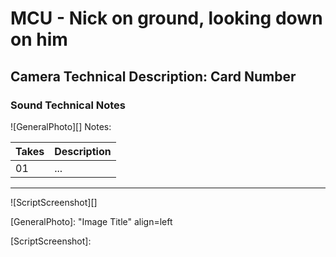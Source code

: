 # MCU - Nick on ground, looking down on him

## Camera Technical Description: Card Number

### Sound Technical Notes

![GeneralPhoto][]
Notes: 

| Takes | Description |
|:---|:----|
| 01 | ... |

----

![ScriptScreenshot][]


[GeneralPhoto]:  "Image Title" align=left

[ScriptScreenshot]: 